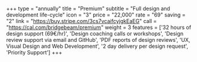 +++
type = "annually"
title = "Premium"
subtitle = "Full design and development life-cycle"
icon = "3"
price = "22,000"
rate = "69"
saving = "2"
link = "https://buy.stripe.com/3cs7vcaifcyjgkEaEG"
call = "https://cal.com/bridgebeam/premium"
weight = 3
features = ['32 hours of design support (69€/hr)', 'Design coaching calls or workshops', 'Design review support via email and GitHub', 'PDF reports of design reviews', 'UX, Visual Design and Web Development', '2 day delivery per design request', 'Priority Support']
+++